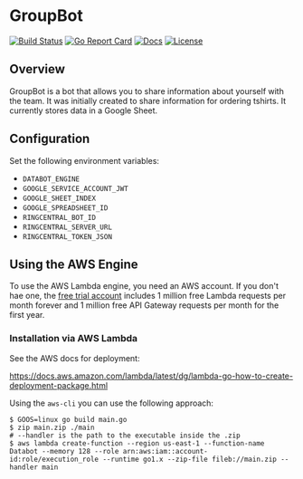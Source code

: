 # GroupBot

[![Build Status][build-status-svg]][build-status-link]
[![Go Report Card][goreport-svg]][goreport-link]
[![Docs][docs-godoc-svg]][docs-godoc-link]
[![License][license-svg]][license-link]

 [build-status-svg]: https://api.travis-ci.org/grokify/groupbot.svg?branch=master
 [build-status-link]: https://travis-ci.org/grokify/groupbot
 [goreport-svg]: https://goreportcard.com/badge/github.com/grokify/groupbot
 [goreport-link]: https://goreportcard.com/report/github.com/grokify/groupbot
 [docs-godoc-svg]: https://img.shields.io/badge/docs-godoc-blue.svg
 [docs-godoc-link]: https://godoc.org/github.com/grokify/groupbot
 [license-svg]: https://img.shields.io/badge/license-MIT-blue.svg
 [license-link]: https://github.com/grokify/groupbot/blob/master/LICENSE

## Overview

GroupBot is a bot that allows you to share information about yourself with the team. It was initially created to share information for ordering tshirts. It currently stores data in a Google Sheet.

## Configuration

Set the following environment variables:

* `DATABOT_ENGINE`
* `GOOGLE_SERVICE_ACCOUNT_JWT`
* `GOOGLE_SHEET_INDEX`
* `GOOGLE_SPREADSHEET_ID`
* `RINGCENTRAL_BOT_ID`
* `RINGCENTRAL_SERVER_URL`
* `RINGCENTRAL_TOKEN_JSON`

## Using the AWS Engine

To use the AWS Lambda engine, you need an AWS account. If you don't hae one, the [free trial account](https://aws.amazon.com/s/dm/optimization/server-side-test/free-tier/free_np/) includes 1 million free Lambda requests per month forever and 1 million free API Gateway requests per month for the first year.

### Installation via AWS Lambda

See the AWS docs for deployment:

https://docs.aws.amazon.com/lambda/latest/dg/lambda-go-how-to-create-deployment-package.html

Using the `aws-cli` you can use the following approach:

```
$ GOOS=linux go build main.go
$ zip main.zip ./main
# --handler is the path to the executable inside the .zip
$ aws lambda create-function --region us-east-1 --function-name Databot --memory 128 --role arn:aws:iam::account-id:role/execution_role --runtime go1.x --zip-file fileb://main.zip --handler main
```
